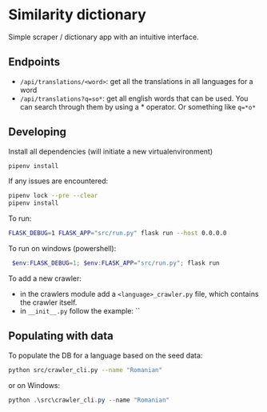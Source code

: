# Similarity dictionary

Simple scraper / dictionary app with an intuitive interface.

## Endpoints

- `/api/translations/<word>`: get all the translations in all languages for a word
- `/api/translations?q=so*`: get all english words that can be used. You can search through them by using a * operator. Or something like `q=*o*`

## Developing

Install all dependencies (will initiate a new virtualenvironment)

```bash
pipenv install
```

If any issues are encountered:

```bash
pipenv lock --pre --clear
pipenv install
```

To run:

```bash
FLASK_DEBUG=1 FLASK_APP="src/run.py" flask run --host 0.0.0.0
```

To run on windows (powershell):

```powershell
 $env:FLASK_DEBUG=1; $env:FLASK_APP="src/run.py"; flask run
 ```

To add a new crawler:

- in the crawlers module add a `<language>_crawler.py` file, which contains the crawler itself. 
- in `__init__.py` follow the example: ``

## Populating with data

To populate the DB for a language based on the seed data:

```bash
python src/crawler_cli.py --name "Romanian"
```

or on Windows: 

```powershell
python .\src\crawler_cli.py --name "Romanian"
```
